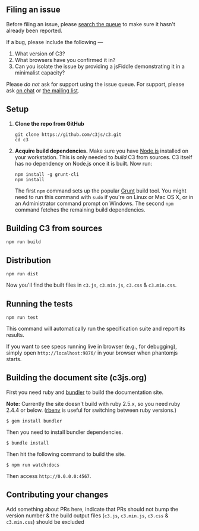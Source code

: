 ## Filing an issue

Before filing an issue, please [search the queue](https://github.com/c3js/c3/issues) to make sure it hasn't already been reported.

If a bug, please include the following —

1. What version of C3?
1. What browsers have you confirmed it in?
1. Can you isolate the issue by providing a jsFiddle demonstrating it in a minimalist capacity?

Please *do not* ask for support using the issue queue. For support, please ask [on chat](https://gitter.im/c3js/c3) or [the mailing list](groups.google.com/forum/#!forum/c3js).

## Setup
 1. **Clone the repo from GitHub**

        git clone https://github.com/c3js/c3.git
        cd c3

 2. **Acquire build dependencies.** Make sure you have [Node.js](http://nodejs.org/) installed on your workstation. This is only needed to _build_ C3 from sources. C3 itself has no dependency on Node.js once it is built. Now run:

        npm install -g grunt-cli
        npm install

    The first `npm` command sets up the popular [Grunt](http://gruntjs.com/) build tool. You might need to run this command with `sudo` if you're on Linux or Mac OS X, or in an Administrator command prompt on Windows. The second `npm` command fetches the remaining build dependencies.

## Building C3 from sources
    npm run build


## Distribution
    npm run dist

Now you'll find the built files in `c3.js`, `c3.min.js`, `c3.css` & `c3.min.css`.

## Running the tests
    npm run test

This command will automatically run the specification suite and report its results.

If you want to see specs running live in browser (e.g., for debugging), simply open `http://localhost:9876/` in your browser when phantomjs starts.

## Building the document site (c3js.org)

First you need ruby and [bundler][] to build the documentation site.

**Note:** Currently the site doesn't build with ruby 2.5.x, so you need ruby 2.4.4 or below. ([rbenv][] is useful for switching between ruby versions.)

```console
$ gem install bundler
```

Then you need to install bundler dependencies.

```console
$ bundle install
```

Then hit the following command to build the site.

```console
$ npm run watch:docs
```

Then access `http://0.0.0.0:4567`.

## Contributing your changes

Add something about PRs here, indicate that PRs should not bump the version number & the build output files (`c3.js`, `c3.min.js`, `c3.css` & `c3.min.css`) should be excluded

[bundler]: https://bundler.io
[rbenv]: https://github.com/rbenv/rbenv
